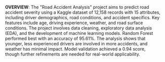 **OVERVIEW**:
The "Road Accident Analysis" project aims to predict road accident severity using a Kaggle dataset of 12,158 records with 15 attributes, including driver demographics, road conditions, and accident specifics. Key features include age, driving experience, weather, and road surface conditions. The project involves data cleaning, exploratory data analysis (EDA), and the development of machine learning models. Random Forest performed best with an accuracy of 95.61%. The analysis shows that younger, less experienced drivers are involved in more accidents, and weather has minimal impact. Model validation achieved a 0.94 score, though further refinements are needed for real-world applicability.
